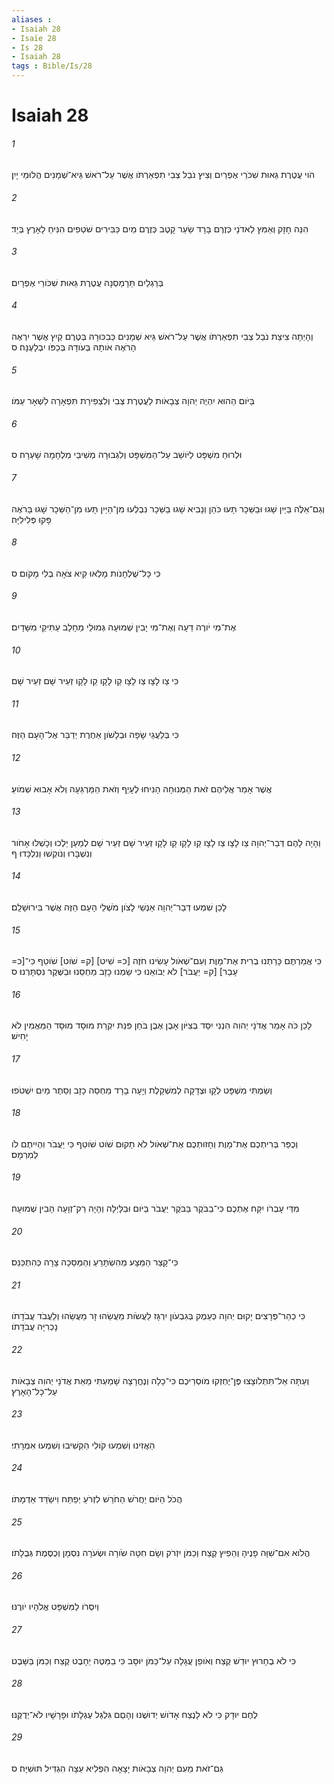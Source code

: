 ```yaml
---
aliases : 
- Isaiah 28
- Isaïe 28
- Is 28
- Isaiah 28
tags : Bible/Is/28
---
```


# Isaiah 28

###### 1
הֹוי עֲטֶרֶת גֵּאוּת שִׁכֹּרֵי אֶפְרַיִם וְצִיץ נֹבֵל צְבִי תִפְאַרְתֹּו אֲשֶׁר עַל־רֹאשׁ גֵּיא־שְׁמָנִים הֲלוּמֵי יָיִן׃
###### 2
הִנֵּה חָזָק וְאַמִּץ לַאדֹנָי כְּזֶרֶם בָּרָד שַׂעַר קָטֶב כְּזֶרֶם מַיִם כַּבִּירִים שֹׁטְפִים הִנִּיחַ לָאָרֶץ בְּיָד׃
###### 3
בְּרַגְלַיִם תֵּרָמַסְנָה עֲטֶרֶת גֵּאוּת שִׁכֹּורֵי אֶפְרָיִם׃
###### 4
וְהָיְתָה צִיצַת נֹבֵל צְבִי תִפְאַרְתֹּו אֲשֶׁר עַל־רֹאשׁ גֵּיא שְׁמָנִים כְּבִכּוּרָהּ בְּטֶרֶם קַיִץ אֲשֶׁר יִרְאֶה הָרֹאֶה אֹותָהּ בְּעֹודָהּ בְּכַפֹּו יִבְלָעֶנָּה׃ ס
###### 5
בַּיֹּום הַהוּא יִהְיֶה יְהוָה צְבָאֹות לַעֲטֶרֶת צְבִי וְלִצְפִירַת תִּפְאָרָה לִשְׁאָר עַמֹּו׃
###### 6
וּלְרוּחַ מִשְׁפָּט לַיֹּושֵׁב עַל־הַמִּשְׁפָּט וְלִגְבוּרָה מְשִׁיבֵי מִלְחָמָה שָׁעְרָה׃ ס
###### 7
וְגַם־אֵלֶּה בַּיַּיִן שָׁגוּ וּבַשֵּׁכָר תָּעוּ כֹּהֵן וְנָבִיא שָׁגוּ בַשֵּׁכָר נִבְלְעוּ מִן־הַיַּיִן תָּעוּ מִן־הַשֵּׁכָר שָׁגוּ בָּרֹאֶה פָּקוּ פְּלִילִיָּה׃
###### 8
כִּי כָּל־שֻׁלְחָנֹות מָלְאוּ קִיא צֹאָה בְּלִי מָקֹום׃ ס
###### 9
אֶת־מִי יֹורֶה דֵעָה וְאֶת־מִי יָבִין שְׁמוּעָה גְּמוּלֵי מֵחָלָב עַתִּיקֵי מִשָּׁדָיִם׃
###### 10
כִּי צַו לָצָו צַו לָצָו קַו לָקָו קַו לָקָו זְעֵיר שָׁם זְעֵיר שָׁם׃
###### 11
כִּי בְּלַעֲגֵי שָׂפָה וּבְלָשֹׁון אַחֶרֶת יְדַבֵּר אֶל־הָעָם הַזֶּה׃
###### 12
אֲשֶׁר אָמַר אֲלֵיהֶם זֹאת הַמְּנוּחָה הָנִיחוּ לֶעָיֵף וְזֹאת הַמַּרְגֵּעָה וְלֹא אָבוּא שְׁמֹועַ׃
###### 13
וְהָיָה לָהֶם דְּבַר־יְהוָה צַו לָצָו צַו לָצָו קַו לָקָו קַו לָקָו זְעֵיר שָׁם זְעֵיר שָׁם לְמַעַן יֵלְכוּ וְכָשְׁלוּ אָחֹור וְנִשְׁבָּרוּ וְנֹוקְשׁוּ וְנִלְכָּדוּ׃ ף
###### 14
לָכֵן שִׁמְעוּ דְבַר־יְהוָה אַנְשֵׁי לָצֹון מֹשְׁלֵי הָעָם הַזֶּה אֲשֶׁר בִּירוּשָׁלִָם׃
###### 15
כִּי אֲמַרְתֶּם כָּרַתְנוּ בְרִית אֶת־מָוֶת וְעִם־שְׁאֹול עָשִׂינוּ חֹזֶה [כ= שִׁיט] [ק= שֹׁוט] שֹׁוטֵף כִּי־[כ= עָבַר] [ק= יַעֲבֹר] לֹא יְבֹואֵנוּ כִּי שַׂמְנוּ כָזָב מַחְסֵנוּ וּבַשֶּׁקֶר נִסְתָּרְנוּ׃ ס
###### 16
לָכֵן כֹּה אָמַר אֲדֹנָי יְהוִה הִנְנִי יִסַּד בְּצִיֹּון אָבֶן אֶבֶן בֹּחַן פִּנַּת יִקְרַת מוּסָד מוּסָּד הַמַּאֲמִין לֹא יָחִישׁ׃
###### 17
וְשַׂמְתִּי מִשְׁפָּט לְקָו וּצְדָקָה לְמִשְׁקָלֶת וְיָעָה בָרָד מַחְסֵה כָזָב וְסֵתֶר מַיִם יִשְׁטֹפוּ׃
###### 18
וְכֻפַּר בְּרִיתְכֶם אֶת־מָוֶת וְחָזוּתְכֶם אֶת־שְׁאֹול לֹא תָקוּם שֹׁוט שֹׁוטֵף כִּי יַעֲבֹר וִהְיִיתֶם לֹו לְמִרְמָס׃
###### 19
מִדֵּי עָבְרֹו יִקַּח אֶתְכֶם כִּי־בַבֹּקֶר בַּבֹּקֶר יַעֲבֹר בַּיֹּום וּבַלָּיְלָה וְהָיָה רַק־זְוָעָה הָבִין שְׁמוּעָה׃
###### 20
כִּי־קָצַר הַמַּצָּע מֵהִשְׂתָּרֵעַ וְהַמַּסֵּכָה צָרָה כְּהִתְכַּנֵּס׃
###### 21
כִּי כְהַר־פְּרָצִים יָקוּם יְהוָה כְּעֵמֶק בְּגִבְעֹון יִרְגָּז לַעֲשֹׂות מַעֲשֵׂהוּ זָר מַעֲשֵׂהוּ וְלַעֲבֹד עֲבֹדָתֹו נָכְרִיָּה עֲבֹדָתֹו׃
###### 22
וְעַתָּה אַל־תִּתְלֹוצָצוּ פֶּן־יֶחְזְקוּ מֹוסְרֵיכֶם כִּי־כָלָה וְנֶחֱרָצָה שָׁמַעְתִּי מֵאֵת אֲדֹנָי יְהוִה צְבָאֹות עַל־כָּל־הָאָרֶץ׃
###### 23
הַאֲזִינוּ וְשִׁמְעוּ קֹולִי הַקְשִׁיבוּ וְשִׁמְעוּ אִמְרָתִי׃
###### 24
הֲכֹל הַיֹּום יַחֲרֹשׁ הַחֹרֵשׁ לִזְרֹעַ יְפַתַּח וִישַׂדֵּד אַדְמָתֹו׃
###### 25
הֲלֹוא אִם־שִׁוָּה פָנֶיהָ וְהֵפִיץ קֶצַח וְכַמֹּן יִזְרֹק וְשָׂם חִטָּה שֹׂורָה וּשְׂעֹרָה נִסְמָן וְכֻסֶּמֶת גְּבֻלָתֹו׃
###### 26
וְיִסְּרֹו לַמִּשְׁפָּט אֱלֹהָיו יֹורֶנּוּ׃
###### 27
כִּי לֹא בֶחָרוּץ יוּדַשׁ קֶצַח וְאֹופַן עֲגָלָה עַל־כַּמֹּן יוּסָּב כִּי בַמַּטֶּה יֵחָבֶט קֶצַח וְכַמֹּן בַּשָּׁבֶט׃
###### 28
לֶחֶם יוּדָק כִּי לֹא לָנֶצַח אָדֹושׁ יְדוּשֶׁנּוּ וְהָםַם גִּלְגַּל עֶגְלָתֹו וּפָרָשָׁיו לֹא־יְדֻקֶּנּוּ׃
###### 29
גַּם־זֹאת מֵעִם יְהוָה צְבָאֹות יָצָאָה הִפְלִיא עֵצָה הִגְדִּיל תּוּשִׁיָּה׃ ס
